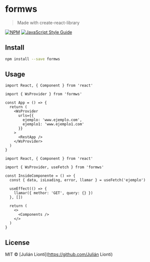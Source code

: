 # formws

> Made with create-react-library

[![NPM](https://img.shields.io/npm/v/formws.svg)](https://www.npmjs.com/package/formws) [![JavaScript Style Guide](https://img.shields.io/badge/code_style-standard-brightgreen.svg)](https://standardjs.com)

## Install

```bash
npm install --save formws
```

## Usage

```tsx
import React, { Component } from 'react'

import { WsProvider } from 'formws'

const App = () => {
  return (
    <WsProvider
      urls={{
        ejemplo: 'www.ejemplo.com',
        ejemplo1: 'www.ejemplo1.com'
      }}
    >
      <RestApp />
    </WsProvider>
  )
}
```

```tsx
import React, { Component } from 'react'

import { WsProvider, useFetch } from 'formws'

const InsideComponente = () => {
  const { data, isLoading, error, llamar } = useFetch('ejemplo')

  useEffect(() => {
    llamar({ methor: 'GET', query: {} })
  }, [])

  return (
    <>
      <Components />
    </>
  )
}
```

## License

MIT © [Julián Lionti](https://github.com/Julián Lionti)
